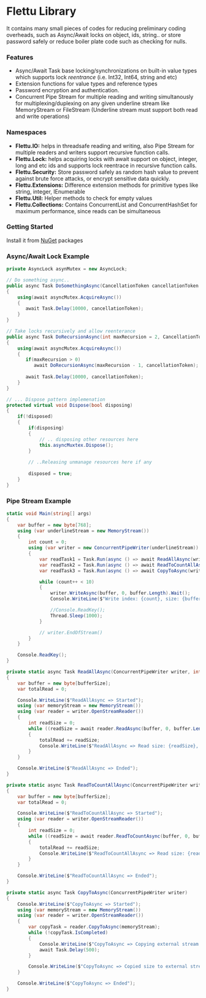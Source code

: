 # Flettu Library #

It contains many small pieces of codes for reducing preliminary coding overheads, such as Async/Await locks on object, ids, string.. or store password safely or reduce boiler plate code such as checking for nulls.

### Features ###

* Async/Await Task base locking/synchronizations on built-in value types which supports lock *reentrance* (i.e. Int32, Int64, string and etc)
* Extension functions for value types and reference types
* Password encryption and authentication.
* Concurrent Pipe Stream for multiple reading and writing simultanously for multiplexing/duplexing on any given underline stream like MemoryStream or         FileStream (Underline stream must support both read and write operations)

### Namespaces ###

* **Flettu.IO:** helps in threadsafe reading and writing, also Pipe Stream for multiple readers and writers support
  recursive function calls.
* **Flettu.Lock:** helps acquiring locks with await support on object, integer, long and etc ids and supports lock reentrace in
  recursive function calls.
* **Flettu.Security:** Store password safely as random hash value to prevent against brute force attacks, or encrypt sensitive data quickly. 
* **Flettu.Extensions:** Difference extension methods for primitive types like string, integer, IEnumerable
* **Flettu.Util:** Helper methods to check for empty values 
* **Flettu.Collections:** Contains ConcurrentList<T> and ConcurrentHashSet<T> for maximum performance, since reads can be
  simultaneous

### Getting Started ###
Install it from [NuGet](https://www.nuget.org/packages/Flettu/) packages

### Async/Await Lock Example ###
``` csharp
private AsyncLock asynMutex = new AsyncLock;

// Do something async..
public async Task DoSomethingAsync(CancellationToken cancellationToken = default(CancellationToken))
{
    using(await asyncMutex.AcquireAsync())
    {
       await Task.Delay(10000, cancellationToken);
    }
}

// Take locks recursively and allow reenterance
public async Task DoRecursionAsync(int maxRecursion = 2, CancellationToken cancellationToken = default(CancellationToken))
{
    using(await asyncMutex.AcquireAsync())
    {
       if(maxRecursion > 0)
          await DoRecursionAsync(maxRecursion - 1, cancellationToken);
          
       await Task.Delay(10000, cancellationToken);
    }
}

// ... Dispose pattern implemenation
protected virtual void Dispose(bool disposing)
{
    if(!disposed)
    {
        if(disposing)
        {   
            // .. disposing other resources here
            this.asyncMuxtex.Dispose();
        }
        
        // ..Releasing unmanage resources here if any
        
        disposed = true;
    }
}

```

### Pipe Stream Example ###
``` csharp
static void Main(string[] args)
{
    var buffer = new byte[768];
    using (var underlineStream = new MemoryStream())
    {
        int count = 0;
        using (var writer = new ConcurrentPipeWriter(underlineStream))
        {
            var readTask1 = Task.Run(async () => await ReadAllAsync(writer, 512));
            var readTask2 = Task.Run(async () => await ReadToCountAllAsync(writer, 1024));
            var readTask3 = Task.Run(async () => await CopyToAsync(writer));

            while (count++ < 10)
            {
                writer.WriteAsync(buffer, 0, buffer.Length).Wait();
                Console.WriteLine($"Write index: {count}, size: {buffer.Length}, press key to proceed");

                //Console.ReadKey();
                Thread.Sleep(1000);
            }

            // writer.EndOfStream()
        }
    }

    Console.ReadKey();
}

private static async Task ReadAllAsync(ConcurrentPipeWriter writer, int bufferSize)
{
    var buffer = new byte[bufferSize];
    var totalRead = 0;

    Console.WriteLine($"ReadAllAsync => Started");
    using (var memoryStream = new MemoryStream())
    using (var reader = writer.OpenStreamReader())
    {
        int readSize = 0;
        while ((readSize = await reader.ReadAsync(buffer, 0, buffer.Length)) != 0)
        {
            totalRead += readSize;
            Console.WriteLine($"ReadAllAsync => Read size: {readSize}, total read size: {totalRead}, buffer length: {buffer.Length}");
        }
    }

    Console.WriteLine($"ReadAllAsync => Ended");
}

private static async Task ReadToCountAllAsync(ConcurrentPipeWriter writer, int bufferSize)
{
    var buffer = new byte[bufferSize];
    var totalRead = 0;

    Console.WriteLine($"ReadToCountAllAsync => Started");
    using (var reader = writer.OpenStreamReader())
    {
        int readSize = 0;
        while ((readSize = await reader.ReadToCountAsync(buffer, 0, buffer.Length)) != 0)
        {
            totalRead += readSize;
            Console.WriteLine($"ReadToCountAllAsync => Read size: {readSize}, total read size: {totalRead}, buffer length: {buffer.Length}");
        }
    }

    Console.WriteLine($"ReadToCountAllAsync => Ended");
}

private static async Task CopyToAsync(ConcurrentPipeWriter writer)
{
    Console.WriteLine($"CopyToAsync => Started");
    using (var memoryStream = new MemoryStream())
    using (var reader = writer.OpenStreamReader())
    {
        var copyTask = reader.CopyToAsync(memoryStream);
        while (!copyTask.IsCompleted)
        {
            Console.WriteLine($"CopyToAsync => Copying external stream position: {memoryStream.Position}, length: {memoryStream.Length}");
            await Task.Delay(500);
        }

        Console.WriteLine($"CopyToAsync => Copied size to external stream: {memoryStream.Length}");
    }

    Console.WriteLine($"CopyToAsync => Ended");
}
```
